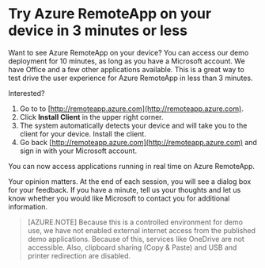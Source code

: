
<properties
    pageTitle="Try Azure RemoteApp on your device in 3 minutes or less | Microsoft Azure"
    description="Test drive Azure RemoteApp functionality without installing the service."
    services="remoteapp"
    documentationCenter=""
    authors="lizap"
    manager="mbaldwin" />

<tags
    ms.service="remoteapp"
    ms.workload="compute"
    ms.tgt_pltfrm="na"
    ms.devlang="na"
    ms.topic="hero-article"
    ms.date="02/25/2016"
    ms.author="mbaldwin" />



# Try Azure RemoteApp on your device in 3 minutes or less

Want to see Azure RemoteApp on your device? You can access our demo deployment for 10 minutes, as long as you have a Microsoft account. We have Office and a few other applications available. This is a great way to test drive the user experience for Azure RemoteApp in less than 3 minutes.

Interested?

1. Go to to [http://remoteapp.azure.com](http://remoteapp.azure.com).
2. Click **Install Client** in the upper right corner.  
3. The system automatically detects your device and will take you to the client for your device. Install the client.
4. Go back [http://remoteapp.azure.com](http://remoteapp.azure.com) and  sign in with your Microsoft account.

You can now access applications running in real time on Azure RemoteApp.

Your opinion matters. At the end of each session, you will see a dialog box for your feedback. If you have a minute, tell us your thoughts and let us know whether you would like Microsoft to contact you for additional information.

>[AZURE.NOTE] Because this is a controlled environment for demo use, we have not enabled external internet access from the published demo applications. Because of this, services like OneDrive are not accessible. Also, clipboard sharing (Copy & Paste) and USB and printer redirection are disabled.  
